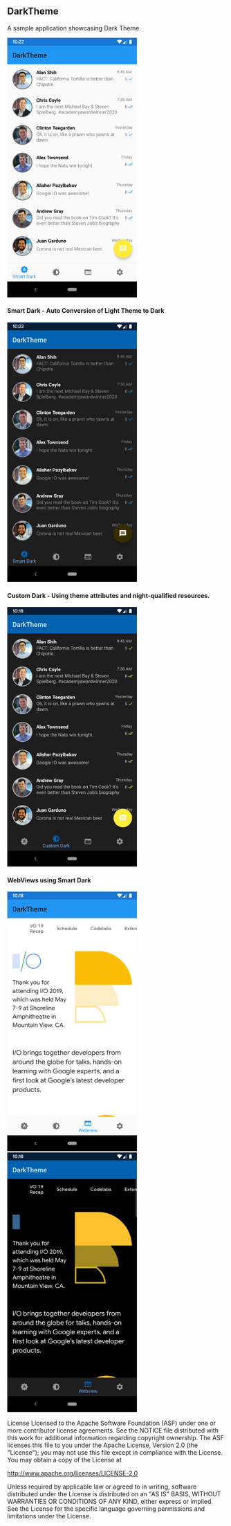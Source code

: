 ## DarkTheme

A sample application showcasing Dark Theme.

<img src="https://github.com/CapTechMobile/DarkTheme/blob/master/Screenshots/LightTheme.png" width="300">

#### Smart Dark - Auto Conversion of Light Theme to Dark

<img src="https://github.com/CapTechMobile/DarkTheme/blob/master/Screenshots/DarkThemeSmart.png" width="300">

#### Custom Dark - Using theme attributes and night-qualified resources.

<img src="https://github.com/CapTechMobile/DarkTheme/blob/master/Screenshots/DarkThemeCustom.png" width="300">

#### WebViews using Smart Dark

<img src="https://github.com/CapTechMobile/DarkTheme/blob/master/Screenshots/LightThemeWebView.png" width="300"><img src="https://github.com/CapTechMobile/DarkTheme/blob/master/Screenshots/DarkThemeWebView.png" width="300">


License
Licensed to the Apache Software Foundation (ASF) under one or more contributor license agreements. See the NOTICE file distributed with this work for additional information regarding copyright ownership. The ASF licenses this file to you under the Apache License, Version 2.0 (the "License"); you may not use this file except in compliance with the License. You may obtain a copy of the License at

http://www.apache.org/licenses/LICENSE-2.0

Unless required by applicable law or agreed to in writing, software distributed under the License is distributed on an "AS IS" BASIS, WITHOUT WARRANTIES OR CONDITIONS OF ANY KIND, either express or implied. See the License for the specific language governing permissions and limitations under the License.
